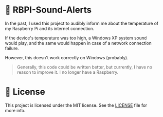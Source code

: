 # 📢 RBPI-Sound-Alerts
In the past, I used this project to audibly inform me about the temperature of my Raspberry Pi and its internet connection.

If the device's temperature was too high, a Windows XP system sound would play, and the same would happen in case of a network connection failure.

However, this doesn't work correctly on Windows (probably).

> Generally, this code could be written better, but currently, I have no reason to improve it. I no longer have a Raspberry.

# 📑 License
This project is licensed under the MIT license. See the [LICENSE](LICENSE) file for more info.